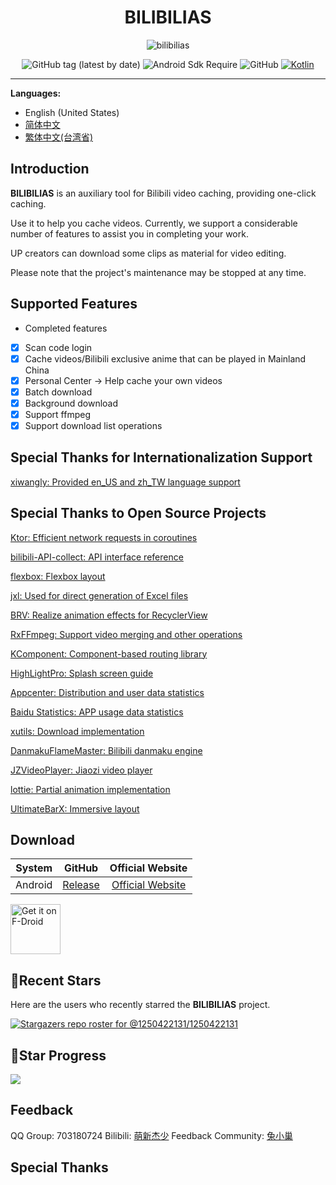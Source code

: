 <div align="center">


# BILIBILIAS

![bilibilias](https://socialify.git.ci/1250422131/bilibilias/image?description=1&descriptionEditable=%E4%BE%BF%E6%8D%B7%E7%9A%84%E7%BC%93%E5%AD%98B%E7%AB%99%E8%A7%86%E9%A2%91%E5%92%8C%E7%95%AA%E5%89%A7&font=Inter&forks=1&language=1&logo=https%3A%2F%2Fi0.hdslb.com%2Fbfs%2Fim_new%2F18b70b81972a79923f179106c406910a351201307.png&name=1&owner=1&pattern=Circuit%20Board&stargazers=1&theme=Auto)

![GitHub tag (latest by date)](https://img.shields.io/github/v/tag/1250422131/bilibilias?label=version)
![Android Sdk Require](https://img.shields.io/badge/android-5.0%2B-informational)
![GitHub](https://img.shields.io/github/license/1250422131/bilibilias)
[![Kotlin](https://img.shields.io/badge/kotlin-2.1.0-blue.svg?logo=kotlin)](http://kotlinlang.org)

</div>

---

**Languages:**
- English (United States)
- [简体中文](./README.md)
- [繁体中文(台湾省)](./README-zh_TW.md)

## Introduction

**BILIBILIAS** is an auxiliary tool for Bilibili video caching, providing one-click caching.

Use it to help you cache videos. Currently, we support a considerable number of features to assist you in completing your work.

UP creators can download some clips as material for video editing.

Please note that the project's maintenance may be stopped at any time.

## Supported Features

- Completed features
- [x] Scan code login
- [x] Cache videos/Bilibili exclusive anime that can be played in Mainland China
- [x] Personal Center -> Help cache your own videos
- [x] Batch download
- [x] Background download
- [x] Support ffmpeg
- [x] Support download list operations

## Special Thanks for Internationalization Support

[xiwangly: Provided en_US and zh_TW language support](https://github.com/xiwangly2)

## Special Thanks to Open Source Projects

[Ktor: Efficient network requests in coroutines](https://ktor.io/)

[bilibili-API-collect: API interface reference](https://github.com/SocialSisterYi/bilibili-API-collect)

[flexbox: Flexbox layout](https://github.com/google/flexbox-layout)

[jxl: Used for direct generation of Excel files](https://mvnrepository.com/artifact/net.sourceforge.jexcelapi/jxl/2.6.12)

[BRV: Realize animation effects for RecyclerView](https://github.com/liangjingkanji/BRV)

[RxFFmpeg: Support video merging and other operations](https://github.com/microshow/RxFFmpeg)

[KComponent: Component-based routing library](https://github.com/xiaojinzi123/KComponent)

[HighLightPro: Splash screen guide](https://github.com/hyy920109/HighLightPro)

[Appcenter: Distribution and user data statistics](https://appcenter.ms/)

[Baidu Statistics: APP usage data statistics](https://mtj.baidu.com/web/welcome/login)

[xutils: Download implementation](https://github.com/wyouflf/xUtils3)

[DanmakuFlameMaster: Bilibili danmaku engine](https://github.com/bilibili/DanmakuFlameMaster)

[JZVideoPlayer: Jiaozi video player](https://github.com/Jzvd/JZVideo)

[lottie: Partial animation implementation](https://github.com/airbnb/lottie-android)

[UltimateBarX: Immersive layout](https://github.com/Zackratos/UltimateBarX)

## Download

|   System    |                            GitHub                            |                  Official Website                   |
|:-------:|:------------------------------------------------------------:|:-------------------------------------:|
| Android | [Release](https://github.com/1250422131/bilibilias/releases) | [Official Website](https://api.misakamoe.com/app/) |

[<img src="https://fdroid.gitlab.io/artwork/badge/get-it-on.png"
    alt="Get it on F-Droid"
    height="80">](https://f-droid.org/packages/com.imcys.bilibilias)

## 🔭Recent Stars

Here are the users who recently starred the **BILIBILIAS** project.

[![Stargazers repo roster for @1250422131/1250422131](https://reporoster.com/stars/1250422131/bilibilias)](https://github.com/1250422131/bilibilias/stargazers)

## 🎢Star Progress

![](https://api.star-history.com/svg?repos=1250422131/bilibilias&type=Date)

## Feedback

QQ Group: 703180724
Bilibili: [萌新杰少](https://space.bilibili.com/351201307)
Feedback Community: [兔小巢](https://support.qq.com/product/337496)

## Special Thanks
